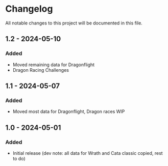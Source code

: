# Changelog
All notable changes to this project will be documented in this file.

## 1.2 - 2024-05-10
### Added
- Moved remaining data for Dragonflight
- Dragon Racing Challenges

## 1.1 - 2024-05-07
### Added
- Moved most data for Dragonflight, Dragon races WIP

## 1.0 - 2024-05-01
### Added
- Initial release (dev note: all data for Wrath and Cata classic copied, rest to do)